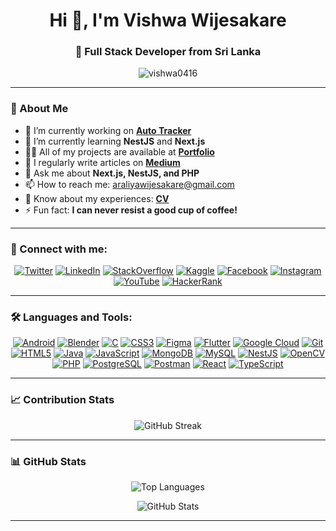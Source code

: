 <h1 align="center">Hi 👋, I'm Vishwa Wijesakare</h1>
<h3 align="center">🌟 Full Stack Developer from Sri Lanka</h3>

<p align="center">
  <img src="https://komarev.com/ghpvc/?username=vishwa0416&label=Profile%20views&color=0e75b6&style=flat" alt="vishwa0416" />
</p>

---

### 🚀 About Me
- 🔭 I’m currently working on [**Auto Tracker**](https://github.com/Minds-Alpha/auto-trackers-webapp)
- 🌱 I’m currently learning **NestJS** and **Next.js**
- 👨‍💻 All of my projects are available at [**Portfolio**](https://vishwawijesekare.vercel.app/)
- 📝 I regularly write articles on [**Medium**](https://medium.com/@araliyawijesakare)
- 💬 Ask me about **Next.js, NestJS, and PHP**
- 📫 How to reach me: [araliyawijesakare@gmail.com](mailto:araliyawijesakare@gmail.com)
- 📄 Know about my experiences: [**CV**](https://drive.google.com/file/d/1LDrcYjAq7sWnfoO5kbQtPwJ-_p5YJNiW/view?usp=drive_link)
- ⚡ Fun fact: **I can never resist a good cup of coffee!**

---

### 🤝 Connect with me:
<p align="center">
  <a href="https://twitter.com/vwijesakare" target="blank"><img src="https://img.shields.io/badge/Twitter-1DA1F2?style=flat&logo=twitter&logoColor=white" alt="Twitter" /></a>
  <a href="https://www.linkedin.com/in/vishwa-wijesakare-752040247/" target="blank"><img src="https://img.shields.io/badge/LinkedIn-0077B5?style=flat&logo=linkedin&logoColor=white" alt="LinkedIn" /></a>
  <a href="https://stackoverflow.com/users/22211384/vishwa-wijesakare" target="blank"><img src="https://img.shields.io/badge/StackOverflow-FE7A16?style=flat&logo=stackoverflow&logoColor=white" alt="StackOverflow" /></a>
  <a href="https://www.kaggle.com/vishwawijesakare" target="blank"><img src="https://img.shields.io/badge/Kaggle-20BEFF?style=flat&logo=kaggle&logoColor=white" alt="Kaggle" /></a>
  <a href="https://www.facebook.com/araliya.wijesakara" target="blank"><img src="https://img.shields.io/badge/Facebook-1877F2?style=flat&logo=facebook&logoColor=white" alt="Facebook" /></a>
  <a href="https://www.instagram.com/vishwa_wijesakare" target="blank"><img src="https://img.shields.io/badge/Instagram-E4405F?style=flat&logo=instagram&logoColor=white" alt="Instagram" /></a>
  <a href="https://www.youtube.com/@vishwawijesakare4157" target="blank"><img src="https://img.shields.io/badge/YouTube-FF0000?style=flat&logo=youtube&logoColor=white" alt="YouTube" /></a>
  <a href="https://www.hackerrank.com/profile/araliyawijesaka1" target="blank"><img src="https://img.shields.io/badge/HackerRank-00EA64?style=flat&logo=hackerrank&logoColor=white" alt="HackerRank" /></a>
</p>

---

### 🛠️ Languages and Tools:
<p align="center">
  <a href="https://developer.android.com" target="_blank"><img src="https://img.shields.io/badge/Android-3DDC84?style=flat&logo=android&logoColor=white" alt="Android" /></a>
  <a href="https://www.blender.org/" target="_blank"><img src="https://img.shields.io/badge/Blender-F5792A?style=flat&logo=blender&logoColor=white" alt="Blender" /></a>
  <a href="https://www.cprogramming.com/" target="_blank"><img src="https://img.shields.io/badge/C-00599C?style=flat&logo=c&logoColor=white" alt="C" /></a>
  <a href="https://www.w3schools.com/css/" target="_blank"><img src="https://img.shields.io/badge/CSS-1572B6?style=flat&logo=css3&logoColor=white" alt="CSS3" /></a>
  <a href="https://www.figma.com/" target="_blank"><img src="https://img.shields.io/badge/Figma-F24E1E?style=flat&logo=figma&logoColor=white" alt="Figma" /></a>
  <a href="https://flutter.dev" target="_blank"><img src="https://img.shields.io/badge/Flutter-02569B?style=flat&logo=flutter&logoColor=white" alt="Flutter" /></a>
  <a href="https://cloud.google.com" target="_blank"><img src="https://img.shields.io/badge/Google%20Cloud-4285F4?style=flat&logo=google-cloud&logoColor=white" alt="Google Cloud" /></a>
  <a href="https://git-scm.com/" target="_blank"><img src="https://img.shields.io/badge/Git-F05032?style=flat&logo=git&logoColor=white" alt="Git" /></a>
  <a href="https://www.w3.org/html/" target="_blank"><img src="https://img.shields.io/badge/HTML5-E34F26?style=flat&logo=html5&logoColor=white" alt="HTML5" /></a>
  <a href="https://www.java.com" target="_blank"><img src="https://img.shields.io/badge/Java-007396?style=flat&logo=java&logoColor=white" alt="Java" /></a>
  <a href="https://developer.mozilla.org/en-US/docs/Web/JavaScript" target="_blank"><img src="https://img.shields.io/badge/JavaScript-F7DF1E?style=flat&logo=javascript&logoColor=white" alt="JavaScript" /></a>
  <a href="https://www.mongodb.com/" target="_blank"><img src="https://img.shields.io/badge/MongoDB-47A248?style=flat&logo=mongodb&logoColor=white" alt="MongoDB" /></a>
  <a href="https://www.mysql.com/" target="_blank"><img src="https://img.shields.io/badge/MySQL-4479A1?style=flat&logo=mysql&logoColor=white" alt="MySQL" /></a>
  <a href="https://nestjs.com/" target="_blank"><img src="https://img.shields.io/badge/NestJS-E0234E?style=flat&logo=nestjs&logoColor=white" alt="NestJS" /></a>
  <a href="https://opencv.org/" target="_blank"><img src="https://img.shields.io/badge/OpenCV-5C3EE8?style=flat&logo=opencv&logoColor=white" alt="OpenCV" /></a>
  <a href="https://www.php.net" target="_blank"><img src="https://img.shields.io/badge/PHP-777BB4?style=flat&logo=php&logoColor=white" alt="PHP" /></a>
  <a href="https://www.postgresql.org" target="_blank"><img src="https://img.shields.io/badge/PostgreSQL-4169E1?style=flat&logo=postgresql&logoColor=white" alt="PostgreSQL" /></a>
  <a href="https://postman.com" target="_blank"><img src="https://img.shields.io/badge/Postman-FF6C37?style=flat&logo=postman&logoColor=white" alt="Postman" /></a>
  <a href="https://reactjs.org/" target="_blank"><img src="https://img.shields.io/badge/React-61DAFB?style=flat&logo=react&logoColor=white" alt="React" /></a>
  <a href="https://www.typescriptlang.org/" target="_blank"><img src="https://img.shields.io/badge/TypeScript-007ACC?style=flat&logo=typescript&logoColor=white" alt="TypeScript" /></a>
</p>

---

### 📈 Contribution Stats
<p align="center">
  <img src="https://github-readme-streak-stats.herokuapp.com/?user=vishwa0416&" alt="GitHub Streak" />
</p>

---

### 📊 GitHub Stats
<p align="center">
  <img src="https://github-readme-stats.vercel.app/api/top-langs?username=vishwa0416&show_icons=true&locale=en&layout=compact" alt="Top Languages" />
</p>

<p align="center">
  <img src="https://github-readme-stats.vercel.app/api?username=vishwa0416&show_icons=true&locale=en" alt="GitHub Stats" />
</p>


---
